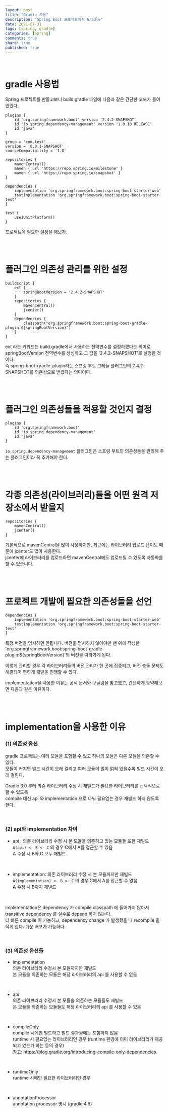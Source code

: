 ```yaml
---
layout: post     
title: "Gradle 사용"    
description: "Spring Boot 프로젝트에서 Gradle"    
date: 2021-07-31  
tags: [spring, gradle]    
categories: [Spring]  
comments: true  
share: true  
published: true
---
```


<br />    

# gradle 사용법   
Spring 프로젝트를 만들고보니 build.gradle 파일에 다음과 같은 간단한 코드가 들어있었다.

```  
plugins {
	id 'org.springframework.boot' version '2.4.2-SNAPSHOT'
	id 'io.spring.dependency-management' version '1.0.10.RELEASE'
	id 'java'
}

group = 'com.test'
version = '0.0.1-SNAPSHOT'
sourceCompatibility = '1.8'

repositories {
	mavenCentral()
	maven { url 'https://repo.spring.io/milestone' }
	maven { url 'https://repo.spring.io/snapshot' }
}

dependencies {
	implementation 'org.springframework.boot:spring-boot-starter-web'
	testImplementation 'org.springframework.boot:spring-boot-starter-test'
}

test {
	useJUnitPlatform()
}
```  

프로젝트에 필요한 설정을 해보자.

<br />           
<br />      

# 플러그인 의존성 관리를 위한 설정

```
buildscript {
	ext {
		springBootVersion = '2.4.2-SNAPSHOT'
	}
	repositories {
		mavenCentral()
		jcenter()
	}
	dependencies {
		classpath("org.springframework.boot:spring-boot-gradle-plugin:${springBootVersion}")
	}
}
```

ext 라는 키워드는 build.gradle에서 사용하는 전역변수를 설정하겠다는 의미로         
springBootVersion 전역변수를 생성하고 그 값을 '2.4.2-SNAPSHOT'로 설정한 것이다.                                           
즉 spring-boot-gradle-plugin라는 스프링 부트 그레들 플러그인의 2.4.2-SNAPSHOT를 의존성으로 받겠다는 의미이다.

<br />     
<br />      

# 플러그인 의존성들을 적용할 것인지 결정

```
plugins {
	id 'org.springframework.boot'
	id 'io.spring.dependency-management'
	id 'java'
}
```

`io.spring.dependency-management` 플러그인은 스프링 부트의 의존성들을 관리해 주는 플러그인이라 꼭 추가해야 한다.

<br />      
<br />      

# 각종 의존성(라이브러리)들을 어떤 원격 저장소에서 받을지

```
repositories {
    mavenCentral()
    jcenter()
}
```

기본적으로 mavenCentral을 많이 사용하지만, 최근에는 라이브러리 업로드 난이도 때문에 jcenter도 많이 사용한다.   
jcenter에 라이브러리를 업로드하면 mavenCentral에도 업로드될 수 있도록 자동화를 할 수 있습니다.

<br />      
<br />      

# 프로젝트 개발에 필요한 의존성들을 선언

```
dependencies {
    implementation 'org.springframework.boot:spring-boot-starter-web'
    testImplementation 'org.springframework.boot:spring-boot-starter-test'
}
```

특정 버전을 명시하면 안됩니다. 버전을 명시하지 않아야만 맨 위에 작성한     
'org.springframework.boot:spring-boot-gradle-plugin:${springBootVersion}'의 버전을 따라가게 된다.

이렇게 관리할 경우 각 라이브러리들의 버전 관리가 한 곳에 집중되고, 버전 충돌 문제도 해결되어 편하게 개발을 진행할 수 있다.

implementation을 사용한 이유는 공식 문서와 구글링을 참고했고, 간단하게 요약해보면 다음과 같은 이유이다.

<br />        
<br />    


# implementation을 사용한 이유   

### (1) 의존성 옵션        
gradle 프로젝트는 여러 모듈을 포함할 수 있고 하나의 모듈은 다른 모듈을 의존할 수 있다.       
모듈이 커지면 빌드 시간이 오래 걸리고 여러 모듈이 많이 얽혀 있을수록 빌드 시간이 오래 걸린다.

Gradle 3.0 부터 의존 라이브러리 수정 시 재빌드가 필요한 라이브러리를 선택적으로 할 수 있도록          
compile 대신 api 와 implementation 으로 나눠 필요없는 경우 재빌드 하지 않도록 한다.

<br />            

### (2) api와 implementation 차이       
* api : 의존 라이브러리 수정 시 본 모듈을 의존하고 있는 모듈들 또한 재빌드         
`A(api) <- B <- C` 의 경우 C에서 A를 접근할 수 있음             
A 수정 시 B와 C 모두 재빌드     
<br />    
  
* implementation: 의존 라이브러리 수정 시 본 모듈까지만 재빌드        
`A(implementation) <- B <- C` 의 경우 C에서 A를 접근할 수 없음       
A 수정 시 B까지 재빌드  
<br />    

implementation은 dependency 가 compile classpath 에 들어가지 않아서
transitive dependency 를 실수로 depend 하지 않는다.          
더 빠른 compile 이 가능하고, dependency change 가 발생했을 때 recompile 을 적게 한다. 쉬운 배포가 가능하다.

<br />            

### (3) 의존성 옵션들
* implementation      
의존 라이브러리 수정시 본 모듈까지만 재빌드        
본 모듈을 의존하는 모듈은 해당 라이브러리의 api 를 사용할 수 없음    
<br />    

* api  
의존 라이브러리 수정시 본 모듈을 의존하는 모듈들도 재빌드    
본 모듈을 의존하는 모듈들도 해당 라이브러리의 api 를 사용할 수 있음   
<br />      

* compileOnly    
compile 시에만 빌드하고 빌드 결과물에는 포함하지 않음      
runtime 시 필요없는 라이브러리인 경우 (runtime 환경에 이미 라이브러리가 제공되고 있는가 하는 등의 경우)     
참고: <https://blog.gradle.org/introducing-compile-only-dependencies>    
<br />    

* runtimeOnly    
runtime 시에만 필요한 라이브러리인 경우    
<br />    

* annotationProcessor   
annotation processor 명시 (gradle 4.6)

<br />



